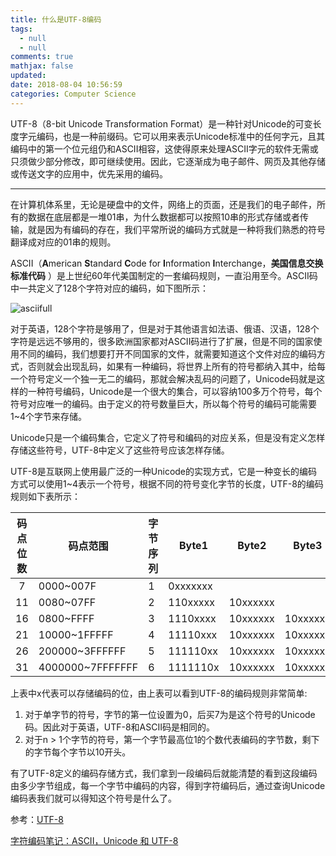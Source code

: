 ```yaml
---
title: 什么是UTF-8编码
tags:
  - null
  - null
comments: true
mathjax: false
updated:
date: 2018-08-04 10:56:59
categories: Computer Science
---
```


UTF-8（8-bit Unicode Transformation Format）是一种针对Unicode的可变长度字元编码，也是一种前缀码。它可以用来表示Unicode标准中的任何字元，且其编码中的第一个位元组仍和ASCII相容，这使得原来处理ASCII字元的软件无需或只须做少部分修改，即可继续使用。因此，它逐渐成为电子邮件、网页及其他存储或传送文字的应用中，优先采用的编码。

<!-- more -->

---

在计算机体系里，无论是硬盘中的文件，网络上的页面，还是我们的电子邮件，所有的数据在底层都是一堆01串，为什么数据都可以按照10串的形式存储或者传输，就是因为有编码的存在，我们平常所说的编码方式就是一种将我们熟悉的符号翻译成对应的01串的规则。

ASCII（**A**merican **S**tandard **C**ode for **I**nformation **I**nterchange，**美国信息交换标准代码** ）是上世纪60年代美国制定的一套编码规则，一直沿用至今。ASCII码中一共定义了128个字符对应的编码，如下图所示：

![asciifull](asciifull.gif)

对于英语，128个字符是够用了，但是对于其他语言如法语、俄语、汉语，128个字符是远远不够用的，很多欧洲国家都对ASCII码进行了扩展，但是不同的国家使用不同的编码，我们想要打开不同国家的文件，就需要知道这个文件对应的编码方式，否则就会出现乱码，如果有一种编码，将世界上所有的符号都纳入其中，给每一个符号定义一个独一无二的编码，那就会解决乱码的问题了，Unicode码就是这样的一种符号编码，Unicode是一个很大的集合，可以容纳100多万个符号，每个符号对应唯一的编码。由于定义的符号数量巨大，所以每个符号的编码可能需要1~4个字节来存储。

Unicode只是一个编码集合，它定义了符号和编码的对应关系，但是没有定义怎样存储这些符号，UTF-8中定义了这些符号应该怎样存储。

UTF-8是互联网上使用最广泛的一种Unicode的实现方式，它是一种变长的编码方式可以使用1~4表示一个符号，根据不同的符号变化字节的长度，UTF-8的编码规则如下表所示：

| 码点位数 | 码点范围         | 字节序列 | Byte1    | Byte2    | Byte3    | Byte4    | Byte5    | Byte6    |
| :------: | ---------------- | -------- | -------- | -------- | -------- | -------- | -------- | -------- |
|    7     | 0000~007F        | 1        | 0xxxxxxx |          |          |          |          |          |
|    11    | 0080~07FF        | 2        | 110xxxxx | 10xxxxxx |          |          |          |          |
|    16    | 0800~FFFF        | 3        | 1110xxxx | 10xxxxxx | 10xxxxxx |          |          |          |
|    21    | 10000~1FFFFF     | 4        | 11110xxx | 10xxxxxx | 10xxxxxx | 10xxxxxx |          |          |
|    26    | 200000~3FFFFFF   | 5        | 111110xx | 10xxxxxx | 10xxxxxx | 10xxxxxx | 10xxxxxx |          |
|    31    | 4000000~7FFFFFFF | 6        | 1111110x | 10xxxxxx | 10xxxxxx | 10xxxxxx | 10xxxxxx | 10xxxxxx |

上表中x代表可以存储编码的位，由上表可以看到UTF-8的编码规则非常简单:

1. 对于单字节的符号，字节的第一位设置为0，后买7为是这个符号的Unicode码。因此对于英语，UTF-8和ASCII码是相同的。
2. 对于n > 1个字节的符号，第一个字节最高位1的个数代表编码的字节数，剩下的字节每个字节以10开头。

有了UTF-8定义的编码存储方式，我们拿到一段编码后就能清楚的看到这段编码由多少字节组成，每一个字节中编码的内容，得到字符编码后，通过查询Unicode编码表我们就可以得知这个符号是什么了。

参考：[UTF-8](https://zh.wikipedia.org/wiki/UTF-8)

[字符编码笔记：ASCII，Unicode 和 UTF-8](http://www.ruanyifeng.com/blog/2007/10/ascii_unicode_and_utf-8.html)